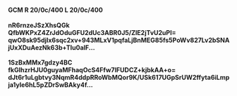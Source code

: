 #### GCM R 20/0c/400 L 20/0c/400
**nR6rnzeJSzXhsQGk**<br/>**QfbWKPxZ4ZrJdOduGFU2dUc3ABR0J5/ZlE2jTvU2uPI=**<br/>**qwO8sk95djIx6sqc2xv+943MLxV1pqfaLjBnMEG85fs5PoWv827Lv2bSNAjUxXDuAezNk63b+TIu0alF...**<br/><br/>
**1SzBxMMx7gdzy4BC**<br/>**fkGlhzrHJU0guyaMFhaqOcS4Ffw7IFUDCZ+kjbkAA+o=**<br/>**dJt6r1uLgbtvy3NqmR4ddpRRoWbMQor9K/USk617UGpSrUW2ffyta6iLmpja1yle6hL5pZDrSwBAky4f...**